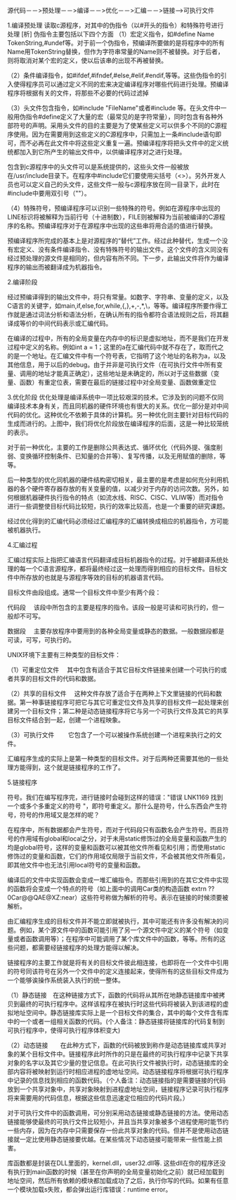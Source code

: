 源代码－－>预处理－－>编译－－>优化－－>汇编－－>链接-->可执行文件

1.编译预处理
读取c源程序，对其中的伪指令（以#开头的指令）和特殊符号进行处理
[析] 伪指令主要包括以下四个方面
（1）宏定义指令，如#define Name TokenString,#undef等。对于前一个伪指令，预编译所要做的是将程序中的所有Name用TokenString替换，但作为字符串常量的Name则不被替换。对于后者，则将取消对某个宏的定义，使以后该串的出现不再被替换。

（2）条件编译指令，如#ifdef,#ifndef,#else,#elif,#endif,等等。这些伪指令的引入使得程序员可以通过定义不同的宏来决定编译程序对哪些代码进行处理。预编译程序将根据有关的文件，将那些不必要的代码过滤掉

（3）头文件包含指令，如#include "FileName"或者#include <FileName>等。在头文件中一般用伪指令#define定义了大量的宏（最常见的是字符常量），同时包含有各种外部符号的声明。采用头文件的目的主要是为了使某些定义可以供多个不同的C源程序使用。因为在需要用到这些定义的C源程序中，只需加上一条#include语句即可，而不必再在此文件中将这些定义重复一遍。预编译程序将把头文件中的定义统统都加入到它所产生的输出文件中，以供编译程序对之进行处理。

包含到c源程序中的头文件可以是系统提供的，这些头文件一般被放在/usr/include目录下。在程序中#include它们要使用尖括号（<>）。另外开发人员也可以定义自己的头文件，这些文件一般与c源程序放在同一目录下，此时在#include中要用双引号（""）。

（4）特殊符号，预编译程序可以识别一些特殊的符号。例如在源程序中出现的LINE标识将被解释为当前行号（十进制数），FILE则被解释为当前被编译的C源程序的名称。预编译程序对于在源程序中出现的这些串将用合适的值进行替换。

预编译程序所完成的基本上是对源程序的“替代”工作。经过此种替代，生成一个没有宏定义、没有条件编译指令、没有特殊符号的输出文件。这个文件的含义同没有经过预处理的源文件是相同的，但内容有所不同。下一步，此输出文件将作为编译程序的输出而被翻译成为机器指令。

2.编译阶段

经过预编译得到的输出文件中，将只有常量。如数字、字符串、变量的定义，以及C语言的关键字，如main,if,else,for,while,{,},+,-,*,\，等等。编译程序所要作得工作就是通过词法分析和语法分析，在确认所有的指令都符合语法规则之后，将其翻译成等价的中间代码表示或汇编代码。

在编译的过程中，所有的全局变量在内存中的标识是虚拟地址，而不是我们在开发过程中定义的名称。例如int a = 1；这里的a在汇编代码中就不存在了，取而代之的是一个地址。在汇编文件中有一个符号表，它指明了这个地址的名称为a，以及其他信息，用于以后的debug。由于并非是可执行文件（在可执行文件中所有变量、调用的地址才能真正确定），这些地址是未确定的，所以对于这些数据（变量、函数）有重定位表，需要在最后的链接过程中对全局变量、函数做重定位

3.优化阶段
优化处理是编译系统中一项比较艰深的技术。它涉及到的问题不仅同编译技术本身有关，而且同机器的硬件环境也有很大的关系。优化一部分是对中间代码的优化。这种优化不依赖于具体的计算机。另一种优化则主要针对目标代码的生成而进行的。上图中，我们将优化阶段放在编译程序的后面，这是一种比较笼统的表示。

对于前一种优化，主要的工作是删除公共表达式、循环优化（代码外提、强度削弱、变换循环控制条件、已知量的合并等）、复写传播，以及无用赋值的删除，等等。

后一种类型的优化同机器的硬件结构密切相关，最主要的是考虑是如何充分利用机器的各个硬件寄存器存放的有关变量的值，以减少对于内存的访问次数。另外，如何根据机器硬件执行指令的特点（如流水线、RISC、CISC、VLIW等）而对指令进行一些调整使目标代码比较短，执行的效率比较高，也是一个重要的研究课题。

经过优化得到的汇编代码必须经过汇编程序的汇编转换成相应的机器指令，方可能被机器执行。

4.汇编过程

汇编过程实际上指把汇编语言代码翻译成目标机器指令的过程。对于被翻译系统处理的每一个C语言源程序，都将最终经过这一处理而得到相应的目标文件。目标文件中所存放的也就是与源程序等效的目标的机器语言代码。

目标文件由段组成。通常一个目标文件中至少有两个段：

代码段 　该段中所包含的主要是程序的指令。该段一般是可读和可执行的，但一般却不可写。

数据段　 主要存放程序中要用到的各种全局变量或静态的数据。一般数据段都是可读，可写，可执行的。

UNIX环境下主要有三种类型的目标文件：

（1）可重定位文件 　其中包含有适合于其它目标文件链接来创建一个可执行的或者共享的目标文件的代码和数据。

（2）共享的目标文件 　这种文件存放了适合于在两种上下文里链接的代码和数据。第一种事链接程序可把它与其它可重定位文件及共享的目标文件一起处理来创建另一个目标文件；第二种是动态链接程序将它与另一个可执行文件及其它的共享目标文件结合到一起，创建一个进程映象。

（3）可执行文件 　　它包含了一个可以被操作系统创建一个进程来执行之的文件。

汇编程序生成的实际上是第一种类型的目标文件。对于后两种还需要其他的一些处理方能得到，这个就是链接程序的工作了。

5.链接程序

符号。我们在编写程序完，进行链接时会碰到这样的错误："错误       LNK1169    找到一个或多个多重定义的符号	"，即符号重定义。那什么是符号，什么东西会产生符号，符号的作用域又是怎样的呢？

在程序中，所有数据都会产生符号，而对于代码段只有函数名会产生符号。而且符号的作用域有global和local之分，对于未用static修饰过的全局变量和函数产生的均是global符号，这样的变量和函数可以被其他文件所看见和引用；而使用static修饰过的变量和函数，它们的作用域仅局限于当前文件，不会被其他文件所看见，即其他文件中也无法引用local符号的变量和函数。
        
编译后的文件中实现函数会变成一堆汇编指令。而那些引用到的在其它文件中实现的函数将会变成一个特点的符号（如上面中的调用Car类的构造函数 extrn ??0Car@@QAE@XZ:near）这些符号称做为解析的符号。表示在链接的时候须要被解析。
 
由汇编程序生成的目标文件并不能立即就被执行，其中可能还有许多没有解决的问题。例如，某个源文件中的函数可能引用了另一个源文件中定义的某个符号（如变量或者函数调用等）；在程序中可能调用了某个库文件中的函数，等等。所有的这些问题，都需要经链接程序的处理方能得以解决。

链接程序的主要工作就是将有关的目标文件彼此相连接，也即将在一个文件中引用的符号同该符号在另外一个文件中的定义连接起来，使得所有的这些目标文件成为一个能够诶操作系统装入执行的统一整体。


（1）静态链接　在这种链接方式下，函数的代码将从其所在地静态链接库中被拷贝到最终的可执行程序中。这样该程序在被执行时这些代码将被装入到该进程的虚拟地址空间中。静态链接库实际上是一个目标文件的集合，其中的每个文件含有库中的一个或者一组相关函数的代码。(个人备注：静态链接将链接库的代码复制到可执行程序中，使得可执行程序体积变大)

（2）动态链接　　在此种方式下，函数的代码被放到称作是动态链接库或共享对象的某个目标文件中。链接程序此时所作的只是在最终的可执行程序中记录下共享对象的名字以及其它少量的登记信息。在此可执行文件被执行时，动态链接库的全部内容将被映射到运行时相应进程的虚地址空间。动态链接程序将根据可执行程序中记录的信息找到相应的函数代码。（个人备注：动态链接指的是需要链接的代码放到一个共享对象中，共享对象映射到进程虚地址空间，链接程序记录可执行程序将来需要用的代码信息，根据这些信息迅速定位相应的代码片段。）

对于可执行文件中的函数调用，可分别采用动态链接或静态链接的方法。使用动态链接能够使最终的可执行文件比较短小，并且当共享对象被多个进程使用时能节约一些内存，因为在内存中只需要保存一份此共享对象的代码。但并不是使用动态链接就一定比使用静态链接要优越。在某些情况下动态链接可能带来一些性能上损害。

库函数都是封装在DLL里面的，kernel.dll，user32.dll等.
这些dll在你的程序还没有执行到main函数的时候（甚至在你声明的全局变量初始化之前）就已经加载到地址空间，然后所有依赖的模块都加载成功了之后，执行你写的代码。如果有任意一个模块加载s失败，都会弹出运行库错误：runtime error。



